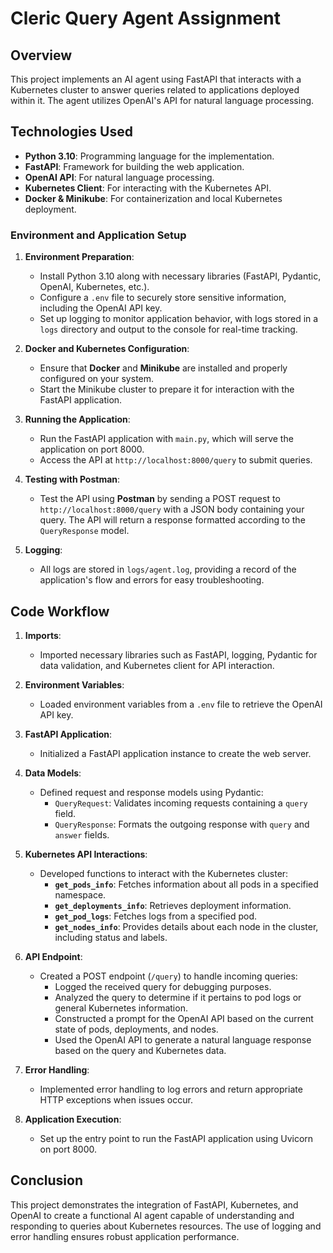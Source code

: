 # Cleric Query Agent Assignment

## Overview
This project implements an AI agent using FastAPI that interacts with a Kubernetes cluster to answer queries related to applications deployed within it. The agent utilizes OpenAI's API for natural language processing.

## Technologies Used
- **Python 3.10**: Programming language for the implementation.
- **FastAPI**: Framework for building the web application.
- **OpenAI API**: For natural language processing.
- **Kubernetes Client**: For interacting with the Kubernetes API.
- **Docker & Minikube**: For containerization and local Kubernetes deployment.

### Environment and Application Setup
1. **Environment Preparation**:
   - Install Python 3.10 along with necessary libraries (FastAPI, Pydantic, OpenAI, Kubernetes, etc.).
   - Configure a `.env` file to securely store sensitive information, including the OpenAI API key.
   - Set up logging to monitor application behavior, with logs stored in a `logs` directory and output to the console for real-time tracking.

2. **Docker and Kubernetes Configuration**:
   - Ensure that **Docker** and **Minikube** are installed and properly configured on your system.
   - Start the Minikube cluster to prepare it for interaction with the FastAPI application.

3. **Running the Application**:
   - Run the FastAPI application with `main.py`, which will serve the application on port 8000.
   - Access the API at `http://localhost:8000/query` to submit queries.
     
4. **Testing with Postman**:
   - Test the API using **Postman** by sending a POST request to `http://localhost:8000/query` with a JSON body containing your query. The API will return a response formatted according to the `QueryResponse` model.

5. **Logging**:
   - All logs are stored in `logs/agent.log`, providing a record of the application's flow and errors for easy troubleshooting.

## Code Workflow
1. **Imports**:
   - Imported necessary libraries such as FastAPI, logging, Pydantic for data validation, and Kubernetes client for API interaction.

2. **Environment Variables**:
   - Loaded environment variables from a `.env` file to retrieve the OpenAI API key.

3. **FastAPI Application**:
   - Initialized a FastAPI application instance to create the web server.

4. **Data Models**:
   - Defined request and response models using Pydantic:
     - `QueryRequest`: Validates incoming requests containing a `query` field.
     - `QueryResponse`: Formats the outgoing response with `query` and `answer` fields.

5. **Kubernetes API Interactions**:
   - Developed functions to interact with the Kubernetes cluster:
     - **`get_pods_info`**: Fetches information about all pods in a specified namespace.
     - **`get_deployments_info`**: Retrieves deployment information.
     - **`get_pod_logs`**: Fetches logs from a specified pod.
     - **`get_nodes_info`**: Provides details about each node in the cluster, including status and labels.

6. **API Endpoint**:
   - Created a POST endpoint (`/query`) to handle incoming queries:
     - Logged the received query for debugging purposes.
     - Analyzed the query to determine if it pertains to pod logs or general Kubernetes information.
     - Constructed a prompt for the OpenAI API based on the current state of pods, deployments, and nodes.
     - Used the OpenAI API to generate a natural language response based on the query and Kubernetes data.

7. **Error Handling**:
   - Implemented error handling to log errors and return appropriate HTTP exceptions when issues occur.

8. **Application Execution**:
   - Set up the entry point to run the FastAPI application using Uvicorn on port 8000.

## Conclusion
This project demonstrates the integration of FastAPI, Kubernetes, and OpenAI to create a functional AI agent capable of understanding and responding to queries about Kubernetes resources. The use of logging and error handling ensures robust application performance.

